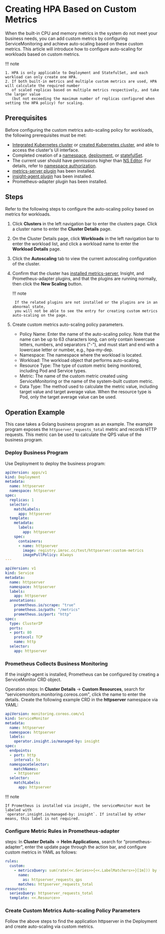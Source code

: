 # Creating HPA Based on Custom Metrics

When the built-in CPU and memory metrics in the system do not meet your business needs,
you can add custom metrics by configuring ServiceMonitoring and achieve auto-scaling based
on these custom metrics. This article will introduce how to configure auto-scaling for
workloads based on custom metrics.

!!! note

    1. HPA is only applicable to Deployment and StatefulSet, and each workload can only create one HPA.
    2. If both built-in metrics and multiple custom metrics are used, HPA will calculate the required number
       of scaled replicas based on multiple metrics respectively, and take the larger value
       (but not exceeding the maximum number of replicas configured when setting the HPA policy) for scaling.

## Prerequisites

Before configuring the custom metrics auto-scaling policy for workloads, the following prerequisites must be met:

- [Integrated Kubernetes cluster](../clusters/integrate-cluster.md) or
  [created Kubernetes cluster](../clusters/create-cluster.md), and able to access the cluster's UI interface.
- Completed creation of a [namespace](../namespaces/createns.md), [deployment](../workloads/create-deployment.md),
  or [statefulSet](../workloads/create-statefulset.md).
- The current user should have permissions higher than [NS Editor](../permissions/permission-brief.md#ns-editor).
  For details, refer to [namespace authorization](../namespaces/createns.md).
- [metrics-server plugin](install-metrics-server.md) has been installed.
- [insight-agent plugin](../../../insight/quickstart/install/install-agent.md) has been installed.
- Prometheus-adapter plugin has been installed.

## Steps

Refer to the following steps to configure the auto-scaling policy based on metrics for workloads.

1. Click __Clusters__ in the left navigation bar to enter the clusters page.
   Click a cluster name to enter the __Cluster Details__ page.

    <!-- add images later -->

2. On the Cluster Details page, click __Workloads__ in the left navigation bar to enter the workload list,
   and click a workload name to enter the __Workload Details__ page.

    <!-- add images later -->

3. Click the __Autoscaling__ tab to view the current autoscaling configuration of the cluster.

    <!-- add images later -->

4. Confirm that the cluster has [installed metrics-server](install-metrics-server.md), Insight,
   and Prometheus-adapter plugins, and that the plugins are running normally, then click the __New Scaling__ button.

    !!! note

        If the related plugins are not installed or the plugins are in an abnormal state,
        you will not be able to see the entry for creating custom metrics auto-scaling on the page.

    <!-- add images later -->

5. Create custom metrics auto-scaling policy parameters.

    <!-- add images later -->

    - Policy Name: Enter the name of the auto-scaling policy. Note that the name can be up to 63 characters long,
      can only contain lowercase letters, numbers, and separators ("-"), and must start and end with a lowercase letter
      or number, e.g., hpa-my-dep.
    - Namespace: The namespace where the workload is located.
    - Workload: The workload object that performs auto-scaling.
    - Resource Type: The type of custom metric being monitored, including Pod and Service types.
    - Metric: The name of the custom metric created using ServiceMonitoring or the name of the system-built custom metric.
    - Data Type: The method used to calculate the metric value, including target value and target average value.
      When the resource type is Pod, only the target average value can be used.

## Operation Example

This case takes a Golang business program as an example. The example program exposes the
`httpserver_requests_total` metric and records HTTP requests. This metric can be used to
calculate the QPS value of the business program.

### Deploy Business Program

Use Deployment to deploy the business program:

```yaml
apiVersion: apps/v1
kind: Deployment
metadata:
  name: httpserver
  namespace: httpserver
spec:
  replicas: 1
  selector:
    matchLabels:
      app: httpserver
  template:
    metadata:
      labels:
        app: httpserver
    spec:
      containers:
      - name: httpserver
        image: registry.imroc.cc/test/httpserver:custom-metrics
        imagePullPolicy: Always
---

apiVersion: v1
kind: Service
metadata:
  name: httpserver
  namespace: httpserver
  labels:
    app: httpserver
  annotations:
    prometheus.io/scrape: "true"
    prometheus.io/path: "/metrics"
    prometheus.io/port: "http"
spec:
  type: ClusterIP
  ports:
  - port: 80
    protocol: TCP
    name: http
  selector:
    app: httpserver
```

### Prometheus Collects Business Monitoring

If the insight-agent is installed, Prometheus can be configured by creating a ServiceMonitor CRD object.

Operation steps: In **Cluster Details** -> **Custom Resources**, search for “servicemonitors.monitoring.coreos.com",
click the name to enter the details. Create the following example CRD in the **httpserver** namespace via YAML:

```yaml
apiVersion: monitoring.coreos.com/v1
kind: ServiceMonitor
metadata:
  name: httpserver
  namespace: httpserver
  labels:
    operator.insight.io/managed-by: insight
spec:
  endpoints:
  - port: http
    interval: 5s
  namespaceSelector:
    matchNames:
    - httpserver
  selector:
    matchLabels:
      app: httpserver
```

<!-- add images later -->

!!! note

    If Prometheus is installed via insight, the serviceMonitor must be labeled with
    `operator.insight.io/managed-by: insight`. If installed by other means, this label is not required.

### Configure Metric Rules in Prometheus-adapter

steps: In **Cluster Details** -> **Helm Applications**, search for “prometheus-adapter",
enter the update page through the action bar, and configure custom metrics in YAML as follows:

```yaml
rules:
  custom:
    - metricsQuery: sum(rate(<<.Series>>{<<.LabelMatchers>>}[1m])) by (<<.GroupBy>>)
      name:
        as: httpserver_requests_qps
      matches: httpserver_requests_total
resources:
  seriesQuery: httpserver_requests_total
  template: <<.Resource>>
```

<!-- add images later -->

### Create Custom Metrics Auto-scaling Policy Parameters

Follow the above steps to find the application httpserver in the Deployment
and create auto-scaling via custom metrics.

<!-- add images later -->
